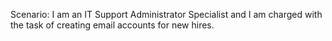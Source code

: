 Scenario: I am an IT Support Administrator Specialist and I am
charged with the task of creating email accounts for new hires.
